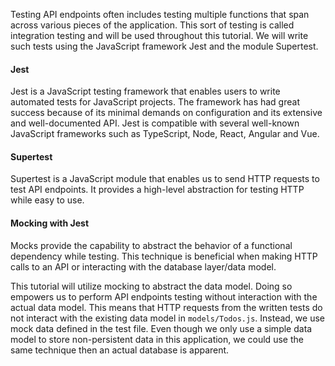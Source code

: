 Testing API endpoints often includes testing multiple functions that span across various pieces of the application. This sort of testing is called integration testing and will be used throughout this tutorial. We will write such tests using the JavaScript framework Jest and the module Supertest.

#### Jest

Jest is a JavaScript testing framework that enables users to write automated tests for JavaScript projects. The framework has had great success because of its minimal demands on configuration and its extensive and well-documented API. Jest is compatible with several well-known JavaScript frameworks such as TypeScript, Node, React, Angular and Vue.

#### Supertest

Supertest is a JavaScript module that enables us to send HTTP requests to test API endpoints. It provides a high-level abstraction for testing HTTP while easy to use.

#### Mocking with Jest

Mocks provide the capability to abstract the behavior of a functional dependency while testing. This technique is beneficial when making HTTP calls to an API or interacting with the database layer/data model. 

This tutorial will utilize mocking to abstract the data model. Doing so empowers us to perform API endpoints testing without interaction with the actual data model. This means that HTTP requests from the written tests do not interact with the existing data model in `models/Todos.js`. Instead, we use mock data defined in the test file. Even though we only use a simple data model to store non-persistent data in this application, we could use the same technique then an actual database is apparent.